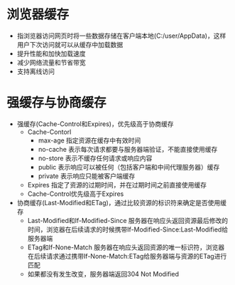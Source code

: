 # 浏览器缓存
- 指浏览器访问网页时将一些数据存储在客户端本地(C:/user/AppData)，这样用户下次访问就可以从缓存中加载数据
- 提升性能和加快加载速度
- 减少网络流量和节省带宽
- 支持离线访问

# 强缓存与协商缓存
- 强缓存(Cache-Control和Expires)，优先级高于协商缓存
  - Cache-Contorl
    - max-age 指定资源在缓存中有效时间
    - no-cache 表示每次请求都要与服务器端验证，不能直接使用缓存
    - no-store 表示不缓存任何请求或响应内容
    - public 表示响应可以被任何（包括客户端和中间代理服务器）缓存
    - private 表示响应只能被客户端缓存
  - Expires 指定了资源的过期时间，并在过期时间之前直接使用缓存
  - Cache-Control优先级高于Expires
- 协商缓存(Last-Modified和ETag)，通过比较资源的标识符来确定是否使用缓存
  - Last-Modified和If-Modified-Since 服务器在响应头返回资源最后修改的时间，浏览器在后续请求的时候携带If-Modified-Since:Last-Modified给服务器端
  - ETag和If-None-Match 服务器在响应头返回资源的唯一标识符，浏览器在后续请求通过携带If-None-Match:ETag给服务器端与资源的ETag进行匹配
  - 如果都没有发生改变，服务器端返回304 Not Modified
